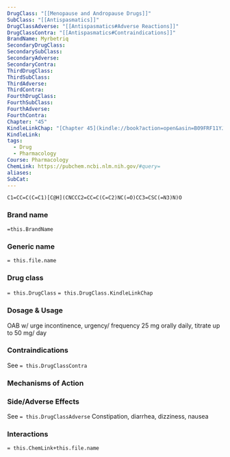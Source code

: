 ```yaml
---
DrugClass: "[[Menopause and Andropause Drugs]]"
SubClass: "[[Antispasmatics]]"
DrugClassAdverse: "[[Antispasmatics#Adverse Reactions]]"
DrugClassContra: "[[Antispasmatics#Contraindications]]"
BrandName: Myrbetriq
SecondaryDrugClass: 
SecondarySubClass: 
SecondaryAdverse: 
SecondaryContra: 
ThirdDrugClass: 
ThirdSubClass: 
ThirdAdverse: 
ThirdContra: 
FourthDrugClass: 
FourthSubClass: 
FourthAdverse: 
FourthContra: 
Chapter: "45"
KindleLinkChap: "[Chapter 45](kindle://book?action=open&asin=B09FRF11YJ&location=26138)"
KindleLink: 
tags:
  - Drug
  - Pharmacology
Course: Pharmacology
ChemLink: https://pubchem.ncbi.nlm.nih.gov/#query=
aliases: 
SubCat:
---
```

```smiles
C1=CC=C(C=C1)[C@H](CNCCC2=CC=C(C=C2)NC(=O)CC3=CSC(=N3)N)O
```

### Brand name
`=this.BrandName`

### Generic name
`= this.file.name`

### Drug class 
`= this.DrugClass`
	`= this.DrugClass.KindleLinkChap`

### Dosage & Usage
OAB w/ urge incontinence, urgency/ frequency
25 mg orally daily, titrate up to 50 mg/ day

### Contraindications
See `= this.DrugClassContra`

### Mechanisms of Action


### Side/Adverse Effects
See `= this.DrugClassAdverse`
Constipation, diarrhea, dizziness, nausea

### Interactions

`= this.ChemLink+this.file.name`
